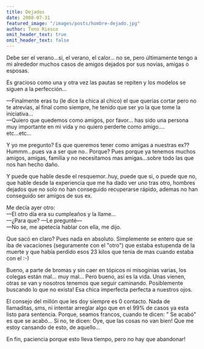 ```yaml
---
title: Dejados
date: 2008-07-31
featured_image: "/images/posts/hombre-dejado.jpg"
author: Tono Riesco
omit_header_text: true
omit_header_text: false
---
```


Debe ser el verano...si, el verano, el calor... no se, pero últimamente tengo a mi alrededor muchos casos de amigos dejados por sus novias, amigas o esposas.  
  
Es gracioso como una y otra vez las pautas se repiten y los modelos se siguen a la perfección...  
  
––Finalmente eras tu (le dice la chica al chico) el que querías cortar pero no te atrevías, al final como siempre, he tenido que ser yo la que tome la iniciativa...  
––Quiero que quedemos como amigos, por favor... has sido una persona muy importante en mi vida y no quiero perderte como amigo....  
etc...etc...  
  
Y yo me pregunto? Es que queremos tener como amigas a nuestras ex?? Hummm...pues va a ser que no.. Porque? Pues porque ya tenemos muchos amigos, amigas, familia y no necesitamos mas amigas...sobre todo las que nos han hecho daño.  
  
Y puede que hable desde el resquemor..huy, puede que si, o puede que no, que hable desde la experiencia que me ha dado ver uno tras otro, hombres dejados que no solo no han conseguido recuperarse rápido, ademas no han conseguido ser amigos de sus ex.  
  
Me decía ayer otro:  
––El otro día era su cumpleaños y la llame...  
––¿Para que? ––Le pregunté––  
––No se, me apetecía hablar con ella, me dijo.  
  
Que sacó en claro? Pues nada en absoluto. Simplemente se entero que se iba de vacaciones (seguramente con el "otro") que estaba estupenda de la muerte y que había perdido esos 23 kilos que tenia de mas cuando estaba con el :-)  
  
Bueno, a parte de bromas y sin caer en tópicos ni misoginias varias, los colegas están mal... muy mal... Pero bueno, así es la vida. Unas vienen, otras se van y nosotros tenemos que seguir caminando. Posiblemente buscando lo que no exista! Esa chica imperfecta perfecta a nuestros ojos.  
  
El consejo del millón que les doy siempre es 0 contacto. Nada de llamaditas, sms, ni intentar arreglar algo que en el 99% de casos ya esta listo para sentencia. Porque, seamos francos, cuando te dicen: " Se acabó" es que se acabó... Si no, te dicen: Oye, que las cosas no van bien! Que me estoy cansando de esto, de aquello...  
  
En fin, paciencia porque esto lleva tiempo, pero no hay que abandonar!
